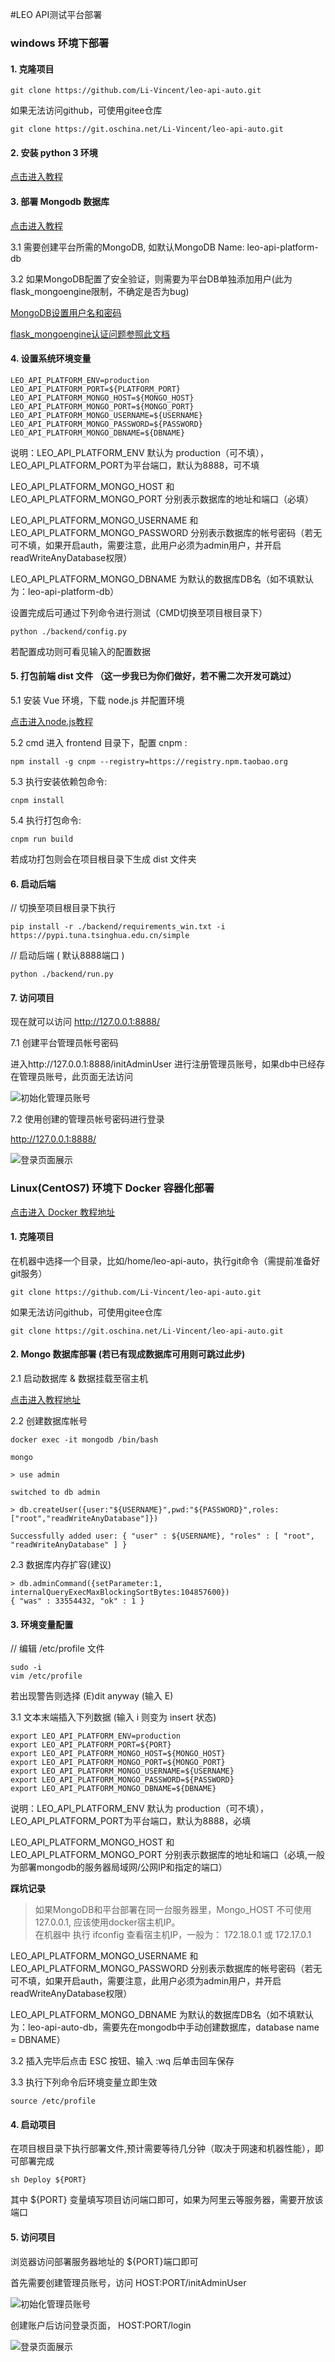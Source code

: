 #LEO API测试平台部署

### windows 环境下部署

#### 1. 克隆项目

    git clone https://github.com/Li-Vincent/leo-api-auto.git
如果无法访问github，可使用gitee仓库

    git clone https://git.oschina.net/Li-Vincent/leo-api-auto.git

#### 2. 安装 python 3 环境

[点击进入教程](https://www.runoob.com/python3/python3-install.html)

#### 3. 部署 Mongodb 数据库

[点击进入教程](https://www.runoob.com/mongodb/mongodb-window-install.html)

3.1 需要创建平台所需的MongoDB, 如默认MongoDB Name: leo-api-platform-db

3.2 如果MongoDB配置了安全验证，则需要为平台DB单独添加用户(此为flask_mongoengine限制，不确定是否为bug)

[MongoDB设置用户名和密码](https://www.jianshu.com/p/c5f778adfbb3)

[flask_mongoengine认证问题参照此文档](https://segmentfault.com/q/1010000005769647)

#### 4. 设置系统环境变量

    LEO_API_PLATFORM_ENV=production
    LEO_API_PLATFORM_PORT=${PLATFORM_PORT}
    LEO_API_PLATFORM_MONGO_HOST=${MONGO_HOST}
    LEO_API_PLATFORM_MONGO_PORT=${MONGO_PORT}
    LEO_API_PLATFORM_MONGO_USERNAME=${USERNAME}
    LEO_API_PLATFORM_MONGO_PASSWORD=${PASSWORD}
    LEO_API_PLATFORM_MONGO_DBNAME=${DBNAME}

说明：LEO_API_PLATFORM_ENV 默认为 production（可不填），LEO_API_PLATFORM_PORT为平台端口，默认为8888，可不填

LEO_API_PLATFORM_MONGO_HOST 和 LEO_API_PLATFORM_MONGO_PORT 分别表示数据库的地址和端口（必填）

LEO_API_PLATFORM_MONGO_USERNAME 和 LEO_API_PLATFORM_MONGO_PASSWORD 分别表示数据库的帐号密码（若无可不填，如果开启auth，需要注意，此用户必须为admin用户，并开启readWriteAnyDatabase权限）

LEO_API_PLATFORM_MONGO_DBNAME 为默认的数据库DB名（如不填默认为：leo-api-platform-db）

设置完成后可通过下列命令进行测试（CMD切换至项目根目录下）

    python ./backend/config.py
  
若配置成功则可看见输入的配置数据

#### 5. 打包前端 dist 文件 （这一步我已为你们做好，若不需二次开发可跳过）

5.1 安装 Vue 环境，下载 node.js 并配置环境

[点击进入node.js教程](https://www.runoob.com/nodejs/nodejs-install-setup.html)

5.2 cmd 进入 frontend 目录下，配置 cnpm :

    npm install -g cnpm --registry=https://registry.npm.taobao.org   
  
5.3 执行安装依赖包命令:

    cnpm install
  
5.4 执行打包命令:

    cnpm run build
  
若成功打包则会在项目根目录下生成 dist 文件夹

#### 6. 启动后端

// 切换至项目根目录下执行

    pip install -r ./backend/requirements_win.txt -i https://pypi.tuna.tsinghua.edu.cn/simple

// 启动后端 ( 默认8888端口 )

    python ./backend/run.py
  
#### 7. 访问项目
现在就可以访问 http://127.0.0.1:8888/

7.1 创建平台管理员帐号密码

进入http://127.0.0.1:8888/initAdminUser
进行注册管理员账号，如果db中已经存在管理员账号，此页面无法访问

![初始化管理员账号](images/initAdminUser.png)
    
7.2 使用创建的管理员帐号密码进行登录

http://127.0.0.1:8888/

![登录页面展示](images/login.png "login.png")

### Linux(CentOS7) 环境下 Docker 容器化部署

[点击进入 Docker 教程地址](https://www.runoob.com/docker/ubuntu-docker-install.html)

#### 1. 克隆项目
在机器中选择一个目录，比如/home/leo-api-auto，执行git命令（需提前准备好git服务）

    git clone https://github.com/Li-Vincent/leo-api-auto.git
如果无法访问github，可使用gitee仓库

    git clone https://git.oschina.net/Li-Vincent/leo-api-auto.git
  
#### 2. Mongo 数据库部署 (若已有现成数据库可用则可跳过此步)

2.1 启动数据库 & 数据挂载至宿主机

[点击进入教程地址](https://www.cnblogs.com/vincent-li666/p/12763723.html)
    
2.2 创建数据库帐号

    docker exec -it mongodb /bin/bash

    mongo

    > use admin

    switched to db admin

    > db.createUser({user:"${USERNAME}",pwd:"${PASSWORD}",roles:["root","readWriteAnyDatabase"]})

    Successfully added user: { "user" : ${USERNAME}, "roles" : [ "root", "readWriteAnyDatabase" ] }
  
2.3 数据库内存扩容(建议)

    > db.adminCommand({setParameter:1, internalQueryExecMaxBlockingSortBytes:104857600})
    { "was" : 33554432, "ok" : 1 }
  
#### 3. 环境变量配置

// 编辑 /etc/profile 文件

    sudo -i
    vim /etc/profile
  
若出现警告则选择 (E)dit anyway (输入 E)

3.1 文本末端插入下列数据 (输入 i 则变为 insert 状态)

    export LEO_API_PLATFORM_ENV=production
    export LEO_API_PLATFORM_PORT=${PORT}
    export LEO_API_PLATFORM_MONGO_HOST=${MONGO_HOST}
    export LEO_API_PLATFORM_MONGO_PORT=${MONGO_PORT}
    export LEO_API_PLATFORM_MONGO_USERNAME=${USERNAME}
    export LEO_API_PLATFORM_MONGO_PASSWORD=${PASSWORD}
    export LEO_API_PLATFORM_MONGO_DBNAME=${DBNAME}
    
说明：LEO_API_PLATFORM_ENV 默认为 production（可不填），LEO_API_PLATFORM_PORT为平台端口，默认为8888，必填

LEO_API_PLATFORM_MONGO_HOST 和 LEO_API_PLATFORM_MONGO_PORT 分别表示数据库的地址和端口（必填,一般为部署mongodb的服务器局域网/公网IP和指定的端口）

**踩坑记录**
> 如果MongoDB和平台部署在同一台服务器里，Mongo_HOST 不可使用127.0.0.1, 应该使用docker宿主机IP。  
> 在机器中 执行 ifconfig 查看宿主机IP，一般为： 172.18.0.1 或 172.17.0.1

LEO_API_PLATFORM_MONGO_USERNAME 和 LEO_API_PLATFORM_MONGO_PASSWORD 分别表示数据库的帐号密码（若无可不填，如果开启auth，需要注意，此用户必须为admin用户，并开启readWriteAnyDatabase权限）

LEO_API_PLATFORM_MONGO_DBNAME 为默认的数据库DB名（如不填默认为：leo-api-auto-db，需要先在mongodb中手动创建数据库，database name = DBNAME）
  

3.2 插入完毕后点击 ESC 按钮、输入 :wq 后单击回车保存

3.3 执行下列命令后环境变量立即生效

    source /etc/profile
  
#### 4. 启动项目

在项目根目录下执行部署文件,预计需要等待几分钟（取决于网速和机器性能），即可部署完成

    sh Deploy ${PORT} 
  
其中 ${PORT} 变量填写项目访问端口即可，如果为阿里云等服务器，需要开放该端口

#### 5. 访问项目

浏览器访问部署服务器地址的 ${PORT}端口即可

首先需要创建管理员账号，访问  HOST:PORT/initAdminUser

![初始化管理员账号](images/initAdminUser.png)
   
创建账户后访问登录页面，  HOST:PORT/login

![登录页面展示](images/login.png "login.png")

